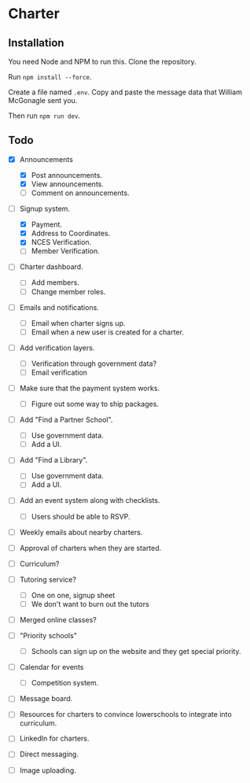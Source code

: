 # Charter

## Installation

You need Node and NPM to run this. Clone the repository. 

Run `npm install --force`.

Create a file named `.env`. Copy and paste the message data that William McGonagle sent you. 

Then run `npm run dev`.

## Todo

- [X] Announcements
  - [X] Post announcements.
  - [X] View announcements.
  - [ ] Comment on announcements.
- [ ] Signup system.
  - [X] Payment.
  - [X] Address to Coordinates.
  - [X] NCES Verification.
  - [ ] Member Verification.
- [ ] Charter dashboard.
  - [ ] Add members.
  - [ ] Change member roles.
- [ ] Emails and notifications.
  - [ ] Email when charter signs up.
  - [ ] Email when a new user is created for a charter.
- [ ] Add verification layers.
  - [ ] Verification through government data?
  - [ ] Email verification
- [ ] Make sure that the payment system works.
  - [ ] Figure out some way to ship packages.
- [ ] Add "Find a Partner School".
  - [ ] Use government data.
  - [ ] Add a UI.
- [ ] Add "Find a Library".
  - [ ] Use government data.
  - [ ] Add a UI.
- [ ] Add an event system along with checklists.
  - [ ] Users should be able to RSVP.
- [ ] Weekly emails about nearby charters.
- [ ] Approval of charters when they are started. 

- [ ] Curriculum?
- [ ] Tutoring service?
  - [ ] One on one, signup sheet
  - [ ] We don't want to burn out the tutors
- [ ] Merged online classes?
- [ ] "Priority schools"
  - [ ] Schools can sign up on the website and they get special priority.
- [ ] Calendar for events
  - [ ] Competition system.
- [ ] Message board.
- [ ] Resources for charters to convince lowerschools to integrate into curriculum.
- [ ] LinkedIn for charters.
- [ ] Direct messaging.
- [ ] Image uploading.
